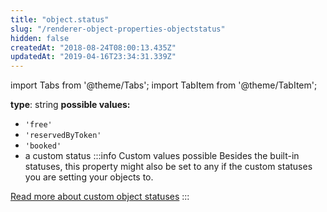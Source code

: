 ```yaml
---
title: "object.status"
slug: "/renderer-object-properties-objectstatus"
hidden: false
createdAt: "2018-08-24T08:00:13.435Z"
updatedAt: "2019-04-16T23:34:31.339Z"
---
```


import Tabs from '@theme/Tabs';
import TabItem from '@theme/TabItem';

**type**: string
**possible values:**
- `'free'`
- `'reservedByToken'`
- `'booked'`
- a custom status
:::info Custom values possible
Besides the built-in statuses, this property might also be set to any if the custom statuses you are setting your objects to.

[Read more about custom object statuses](https://docs.seats.io/docs/api-custom-object-status)
:::
